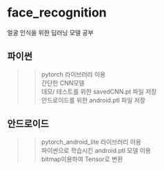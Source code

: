 # face_recognition
얼굴 인식을 위한 딥러닝 모델 공부

## 파이썬
>> pytorch 라이브러리 이용  
>> 간단한 CNN모델  
>> 데모/ 테스트를 위한 savedCNN.pt 파일 저장  
>> 안드로이드를 위한 android.ptl 파일 저장  

## 안드로이드
>> pytorch_android_lite 라이브러리 이용  
>> 파이썬으로 학습시킨 android.ptl 모델 이용  
>> bitmap이용하여 Tensor로 변환  
